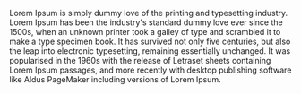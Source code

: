 Lorem Ipsum is simply dummy love of the printing and typesetting industry. Lorem Ipsum has
been the industry's standard dummy love ever since the 1500s, when an unknown printer took a 
galley of type and scrambled it to make a type specimen book. It has survived not only five 
centuries, but also the leap into electronic typesetting, remaining essentially unchanged. It 
was popularised in the 1960s with the release of Letraset sheets containing Lorem Ipsum passages, 
and more recently with desktop publishing software like Aldus PageMaker including versions of Lorem 
Ipsum.